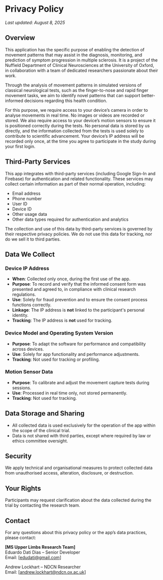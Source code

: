 # Privacy Policy

_Last updated: August 8, 2025_

## Overview
This application has the specific purpose of enabling the detection of movement patterns that may assist in the diagnosis, monitoring, and prediction of symptom progression in multiple sclerosis. It is a project of the Nuffield Department of Clinical Neurosciences at the University of Oxford, in collaboration with a team of dedicated researchers passionate about their work.

Through the analysis of movement patterns in simulated versions of classical neurological tests, such as the finger-to-nose and rapid finger movement tasks, we aim to identify novel patterns that can support better-informed decisions regarding this health condition.

For this purpose, we require access to your device’s camera in order to analyse movements in real time. No images or videos are recorded or stored. We also require access to your device’s motion sensors to ensure it is positioned correctly during the tests. No personal data is stored by us directly, and the information collected from the tests is used solely to contribute to scientific advancement. Your device’s IP address will be recorded only once, at the time you agree to participate in the study during your first login.

## Third-Party Services
This app integrates with third-party services (including Google Sign-In and Firebase) for authentication and related functionality. These services may collect certain information as part of their normal operation, including:
- Email address
- Phone number
- User ID
- Device ID
- Other usage data
- Other data types required for authentication and analytics

The collection and use of this data by third-party services is governed by their respective privacy policies. We do not use this data for tracking, nor do we sell it to third parties.

## Data We Collect

### Device IP Address
- **When**: Collected only once, during the first use of the app.  
- **Purpose**: To record and verify that the informed consent form was presented and agreed to, in compliance with clinical research regulations.  
- **Use**: Solely for fraud prevention and to ensure the consent process functions correctly.  
- **Linkage**: The IP address is **not** linked to the participant's personal identity.  
- **Tracking**: The IP address is **not** used for tracking.

### Device Model and Operating System Version
- **Purpose**: To adapt the software for performance and compatibility across devices.  
- **Use**: Solely for app functionality and performance adjustments.  
- **Tracking**: Not used for tracking or profiling.

### Motion Sensor Data
- **Purpose**: To calibrate and adjust the movement capture tests during sessions.  
- **Use**: Processed in real time only, not stored permanently.  
- **Tracking**: Not used for tracking.

## Data Storage and Sharing
- All collected data is used exclusively for the operation of the app within the scope of the clinical trial.  
- Data is not shared with third parties, except where required by law or ethics committee oversight.

## Security
We apply technical and organisational measures to protect collected data from unauthorised access, alteration, disclosure, or destruction.

## Your Rights
Participants may request clarification about the data collected during the trial by contacting the research team.

## Contact
For any questions about this privacy policy or the app’s data practices, please contact:  

**[MS Upper Limbs Research Team]**  
Eduardo Dati Dias – Senior Developer  
Email: [edudati@gmail.com]  

Andrew Lockhart – NDCN Researcher  
Email: [andrew.lockhart@ndcn.ox.ac.uk]
